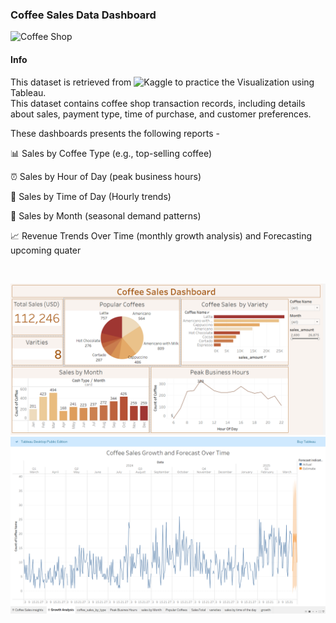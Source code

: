 ### Coffee Sales Data Dashboard 

 ![Coffee Shop](<img width="1400" height="788" alt="image" src="https://github.com/user-attachments/assets/e1f124ac-7b87-4951-b557-d666ead8cfae" />
)
<br/>
#### Info
This dataset is retrieved from ![Kaggle](https://www.kaggle.com/datasets/navjotkaushal/coffee-sales-dataset) to practice the Visualization using Tableau.\
This dataset contains coffee shop transaction records, including details about sales, payment type, time of purchase, and customer preferences.
<br/>

These dashboards presents the following reports - 

📊 Sales by Coffee Type (e.g., top-selling coffee)

⏰ Sales by Hour of Day (peak business hours)

🌅 Sales by Time of Day (Hourly trends)

📅 Sales by Month (seasonal demand patterns)

📈 Revenue Trends Over Time (monthly growth analysis) and Forecasting upcoming quater

<br/>

![Dashboard View 1](https://github.com/meemeealm/coffee-sales-dashboard-tableau/blob/main/dashboard_1.png)
<br/>
![Dashboard View 2](https://github.com/meemeealm/coffee-sales-dashboard-tableau/blob/main/dashboard_2.png)


